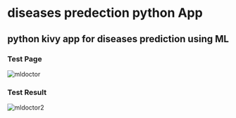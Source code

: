 # diseases predection python App
## python kivy app for diseases prediction using ML
### Test Page
![mldoctor](https://github.com/VIshnu12Vk/project_python/assets/118201211/74577def-d5e9-41a5-bfd5-fe059ff9a12a)
### Test Result
![mldoctor2](https://github.com/VIshnu12Vk/project_python/assets/118201211/70a5a456-add1-4833-af68-ce531e4fe62c)
